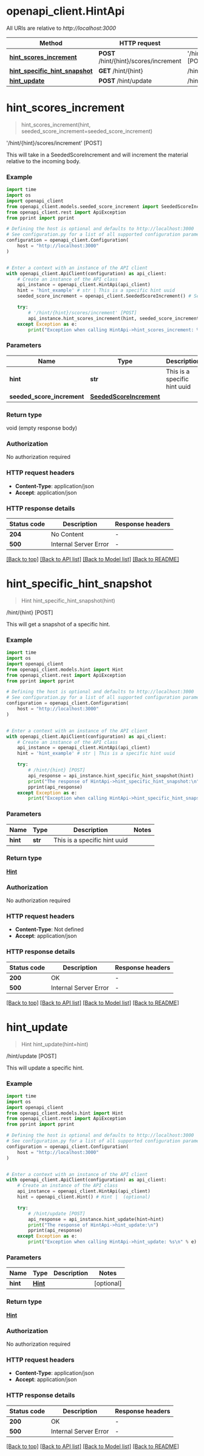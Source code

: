 # openapi_client.HintApi

All URIs are relative to *http://localhost:3000*

Method | HTTP request | Description
------------- | ------------- | -------------
[**hint_scores_increment**](HintApi.md#hint_scores_increment) | **POST** /hint/{hint}/scores/increment | &#39;/hint/{hint}/scores/increment&#39; [POST]
[**hint_specific_hint_snapshot**](HintApi.md#hint_specific_hint_snapshot) | **GET** /hint/{hint} | /hint/{hint} [POST]
[**hint_update**](HintApi.md#hint_update) | **POST** /hint/update | /hint/update [POST]


# **hint_scores_increment**
> hint_scores_increment(hint, seeded_score_increment=seeded_score_increment)

'/hint/{hint}/scores/increment' [POST]

This will take in a SeededScoreIncrement and will increment the material relative to the incoming body.

### Example

```python
import time
import os
import openapi_client
from openapi_client.models.seeded_score_increment import SeededScoreIncrement
from openapi_client.rest import ApiException
from pprint import pprint

# Defining the host is optional and defaults to http://localhost:3000
# See configuration.py for a list of all supported configuration parameters.
configuration = openapi_client.Configuration(
    host = "http://localhost:3000"
)


# Enter a context with an instance of the API client
with openapi_client.ApiClient(configuration) as api_client:
    # Create an instance of the API class
    api_instance = openapi_client.HintApi(api_client)
    hint = 'hint_example' # str | This is a specific hint uuid
    seeded_score_increment = openapi_client.SeededScoreIncrement() # SeededScoreIncrement |  (optional)

    try:
        # '/hint/{hint}/scores/increment' [POST]
        api_instance.hint_scores_increment(hint, seeded_score_increment=seeded_score_increment)
    except Exception as e:
        print("Exception when calling HintApi->hint_scores_increment: %s\n" % e)
```



### Parameters

Name | Type | Description  | Notes
------------- | ------------- | ------------- | -------------
 **hint** | **str**| This is a specific hint uuid | 
 **seeded_score_increment** | [**SeededScoreIncrement**](SeededScoreIncrement.md)|  | [optional] 

### Return type

void (empty response body)

### Authorization

No authorization required

### HTTP request headers

 - **Content-Type**: application/json
 - **Accept**: application/json

### HTTP response details
| Status code | Description | Response headers |
|-------------|-------------|------------------|
**204** | No Content |  -  |
**500** | Internal Server Error |  -  |

[[Back to top]](#) [[Back to API list]](../README.md#documentation-for-api-endpoints) [[Back to Model list]](../README.md#documentation-for-models) [[Back to README]](../README.md)

# **hint_specific_hint_snapshot**
> Hint hint_specific_hint_snapshot(hint)

/hint/{hint} [POST]

This will get a snapshot of a specific hint.

### Example

```python
import time
import os
import openapi_client
from openapi_client.models.hint import Hint
from openapi_client.rest import ApiException
from pprint import pprint

# Defining the host is optional and defaults to http://localhost:3000
# See configuration.py for a list of all supported configuration parameters.
configuration = openapi_client.Configuration(
    host = "http://localhost:3000"
)


# Enter a context with an instance of the API client
with openapi_client.ApiClient(configuration) as api_client:
    # Create an instance of the API class
    api_instance = openapi_client.HintApi(api_client)
    hint = 'hint_example' # str | This is a specific hint uuid

    try:
        # /hint/{hint} [POST]
        api_response = api_instance.hint_specific_hint_snapshot(hint)
        print("The response of HintApi->hint_specific_hint_snapshot:\n")
        pprint(api_response)
    except Exception as e:
        print("Exception when calling HintApi->hint_specific_hint_snapshot: %s\n" % e)
```



### Parameters

Name | Type | Description  | Notes
------------- | ------------- | ------------- | -------------
 **hint** | **str**| This is a specific hint uuid | 

### Return type

[**Hint**](Hint.md)

### Authorization

No authorization required

### HTTP request headers

 - **Content-Type**: Not defined
 - **Accept**: application/json

### HTTP response details
| Status code | Description | Response headers |
|-------------|-------------|------------------|
**200** | OK |  -  |
**500** | Internal Server Error |  -  |

[[Back to top]](#) [[Back to API list]](../README.md#documentation-for-api-endpoints) [[Back to Model list]](../README.md#documentation-for-models) [[Back to README]](../README.md)

# **hint_update**
> Hint hint_update(hint=hint)

/hint/update [POST]

This will update a specific hint.

### Example

```python
import time
import os
import openapi_client
from openapi_client.models.hint import Hint
from openapi_client.rest import ApiException
from pprint import pprint

# Defining the host is optional and defaults to http://localhost:3000
# See configuration.py for a list of all supported configuration parameters.
configuration = openapi_client.Configuration(
    host = "http://localhost:3000"
)


# Enter a context with an instance of the API client
with openapi_client.ApiClient(configuration) as api_client:
    # Create an instance of the API class
    api_instance = openapi_client.HintApi(api_client)
    hint = openapi_client.Hint() # Hint |  (optional)

    try:
        # /hint/update [POST]
        api_response = api_instance.hint_update(hint=hint)
        print("The response of HintApi->hint_update:\n")
        pprint(api_response)
    except Exception as e:
        print("Exception when calling HintApi->hint_update: %s\n" % e)
```



### Parameters

Name | Type | Description  | Notes
------------- | ------------- | ------------- | -------------
 **hint** | [**Hint**](Hint.md)|  | [optional] 

### Return type

[**Hint**](Hint.md)

### Authorization

No authorization required

### HTTP request headers

 - **Content-Type**: application/json
 - **Accept**: application/json

### HTTP response details
| Status code | Description | Response headers |
|-------------|-------------|------------------|
**200** | OK |  -  |
**500** | Internal Server Error |  -  |

[[Back to top]](#) [[Back to API list]](../README.md#documentation-for-api-endpoints) [[Back to Model list]](../README.md#documentation-for-models) [[Back to README]](../README.md)

